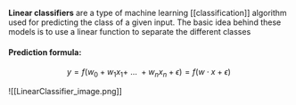 **Linear classifiers** are a type of machine learning [[classification]] algorithm used for predicting the class of a given input. The basic idea behind these models is to use a linear function to separate the different classes

#### Prediction formula:
$$
y = f(w_0 + w_1x_1 +\ \dots\ + w_nx_n + \epsilon) = f(w\cdot x+\epsilon)
$$

![[LinearClassifier_image.png]]